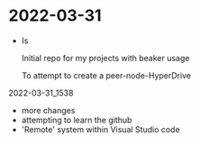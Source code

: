 # 2022-03-31


- Is

  Initial repo for my projects with beaker usage

  To attempt to create a peer-node-HyperDrive

2022-03-31_1538
- more changes
- attempting to learn the github 
- 'Remote' system within Visual Studio code